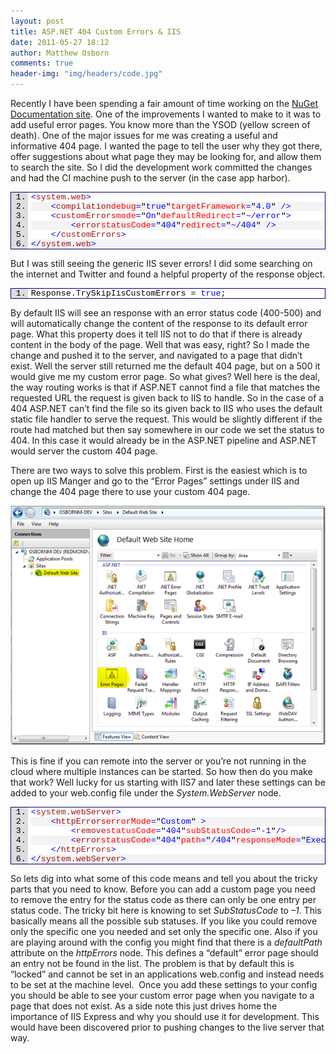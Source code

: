 ```yaml
---
layout: post
title: ASP.NET 404 Custom Errors & IIS
date: 2011-05-27 18:12
author: Matthew Osborn
comments: true
header-img: "img/headers/code.jpg"
---
```


Recently I have been spending a fair amount of time working on the <a href="http://docs.nuget.org/">NuGet Documentation site</a>. One of the improvements I wanted to make to it was to add useful error pages. You know more than the YSOD (yellow screen of death). One of the major issues for me was creating a useful and informative 404 page. I wanted the page to tell the user why they got there, offer suggestions about what page they may be looking for, and allow them to search the site. So I did the development work committed the changes and had the CI machine push to the server (in the case app harbor).

<div class="wlWriterEditableSmartContent" id="scid:9ce6104f-a9aa-4a17-a79f-3a39532ebf7c:fe25d6ec-ceef-4967-9092-df597ae1e310" style="margin: 0px; display: inline; float: none; padding: 0px;">
<div style="border: #000080 1px solid; color: #000; font-family: 'Courier New', Courier, Monospace; font-size: 10pt;">
<div style="background: #ddd; max-height: 300px; overflow: auto;">
<ol style="background: #ffffff; margin: 0 0 0 2em; padding: 0 0 0 5px; white-space: nowrap;">
    <li><span style="color: #0000ff;">&lt;</span><span style="color: #a31515;">system.web</span><span style="color: #0000ff;">&gt;</span></li>
    <li style="background: #f3f3f3;">    <span style="color: #0000ff;">&lt;</span><span style="color: #a31515;">compilation</span><span style="color: #ff0000;">debug</span><span style="color: #0000ff;">=</span>"<span style="color: #0000ff;">true</span>"<span style="color: #ff0000;">targetFramework</span><span style="color: #0000ff;">=</span>"<span style="color: #0000ff;">4.0</span>"<span style="color: #0000ff;"> /&gt;</span></li>
    <li>    <span style="color: #0000ff;">&lt;</span><span style="color: #a31515;">customErrors</span><span style="color: #ff0000;">mode</span><span style="color: #0000ff;">=</span>"<span style="color: #0000ff;">On</span>"<span style="color: #ff0000;">defaultRedirect</span><span style="color: #0000ff;">=</span>"<span style="color: #0000ff;">~/error</span>"<span style="color: #0000ff;">&gt;</span></li>
    <li style="background: #f3f3f3;">        <span style="color: #0000ff;">&lt;</span><span style="color: #a31515;">error</span><span style="color: #ff0000;">statusCode</span><span style="color: #0000ff;">=</span>"<span style="color: #0000ff;">404</span>"<span style="color: #ff0000;">redirect</span><span style="color: #0000ff;">=</span>"<span style="color: #0000ff;">~/404</span>"<span style="color: #0000ff;"> /&gt;</span></li>
    <li>    <span style="color: #0000ff;">&lt;/</span><span style="color: #a31515;">customErrors</span><span style="color: #0000ff;">&gt;</span></li>
    <li style="background: #f3f3f3;"><span style="color: #0000ff;">&lt;/</span><span style="color: #a31515;">system.web</span><span style="color: #0000ff;">&gt;</span></li>
</ol>
</div>
</div>
</div>

But I was still seeing the generic IIS sever errors! I did some searching on the internet and Twitter and found a helpful property of the response object.

<div class="wlWriterEditableSmartContent" id="scid:9ce6104f-a9aa-4a17-a79f-3a39532ebf7c:5750d989-a9b5-4806-956e-d202058a42eb" style="margin: 0px; display: inline; float: none; padding: 0px;">
<div style="border: #000080 1px solid; color: #000; font-family: 'Courier New', Courier, Monospace; font-size: 10pt;">
<div style="background: #ddd; max-height: 300px; overflow: auto;">
<ol style="background: #ffffff; margin: 0 0 0 2em; padding: 0 0 0 5px; white-space: nowrap;">
    <li>Response.TrySkipIisCustomErrors = <span style="color: #0000ff;">true</span>;</li>
</ol>
</div>
</div>
</div>

By default IIS will see an response with an error status code (400-500) and will automatically change the content of the response to its default error page. What this property does it tell IIS not to do that if there is already content in the body of the page. Well that was easy, right? So I made the change and pushed it to the server, and navigated to a page that didn’t exist. Well the server still returned me the default 404 page, but on a 500 it would give me my custom error page. So what gives? Well here is the deal, the way routing works is that if ASP.NET cannot find a file that matches the requested URL the request is given back to IIS to handle. So in the case of a 404 ASP.NET can’t find the file so its given back to IIS who uses the default static file handler to serve the request. This would be slightly different if the route had matched but then say somewhere in our code we set the status to 404. In this case it would already be in the ASP.NET pipeline and ASP.NET would server the custom 404 page.

There are two ways to solve this problem. First is the easiest which is to open up IIS Manger and go to the “Error Pages” settings under IIS and change the 404 page there to use your custom 404 page.

![IIS](/img/posts/IIS_thumb.png)

This is fine if you can remote into the server or you’re not running in the cloud where multiple instances can be started. So how then do you make that work? Well lucky for us starting with IIS7 and later these settings can be added to your web.config file under the <em>System.WebServer</em> node.

<div class="wlWriterEditableSmartContent" id="scid:9ce6104f-a9aa-4a17-a79f-3a39532ebf7c:931bb6ce-8973-4f42-ad01-3e7baba5c17f" style="margin: 0px; display: inline; float: none; padding: 0px;">
<div style="border: #000080 1px solid; color: #000; font-family: 'Courier New', Courier, Monospace; font-size: 10pt;">
<div style="background: #ddd; max-height: 300px; overflow: auto;">
<ol style="background: #ffffff; margin: 0 0 0 2em; padding: 0 0 0 5px; white-space: nowrap;">
    <li><span style="color: #0000ff;">&lt;</span><span style="color: #a31515;">system.webServer</span><span style="color: #0000ff;">&gt;</span></li>
    <li style="background: #f3f3f3;">    <span style="color: #0000ff;">&lt;</span><span style="color: #a31515;">httpErrors</span><span style="color: #ff0000;">errorMode</span><span style="color: #0000ff;">=</span>"<span style="color: #0000ff;">Custom</span>"<span style="color: #0000ff;"> &gt;</span></li>
    <li>        <span style="color: #0000ff;">&lt;</span><span style="color: #a31515;">remove</span><span style="color: #ff0000;">statusCode</span><span style="color: #0000ff;">=</span>"<span style="color: #0000ff;">404</span>"<span style="color: #ff0000;">subStatusCode</span><span style="color: #0000ff;">=</span>"<span style="color: #0000ff;">-1</span>"<span style="color: #0000ff;">/&gt;</span></li>
    <li style="background: #f3f3f3;">        <span style="color: #0000ff;">&lt;</span><span style="color: #a31515;">error</span><span style="color: #ff0000;">statusCode</span><span style="color: #0000ff;">=</span>"<span style="color: #0000ff;">404</span>"<span style="color: #ff0000;">path</span><span style="color: #0000ff;">=</span>"<span style="color: #0000ff;">/404</span>"<span style="color: #ff0000;">responseMode</span><span style="color: #0000ff;">=</span>"<span style="color: #0000ff;">ExecuteURL</span>"<span style="color: #0000ff;"> /&gt;</span></li>
    <li>    <span style="color: #0000ff;">&lt;/</span><span style="color: #a31515;">httpErrors</span><span style="color: #0000ff;">&gt;</span></li>
    <li style="background: #f3f3f3;"><span style="color: #0000ff;">&lt;/</span><span style="color: #a31515;">system.webServer</span><span style="color: #0000ff;">&gt;</span></li>
</ol>
</div>
</div>
</div>

So lets dig into what some of this code means and tell you about the tricky parts that you need to know. Before you can add a custom page you need to remove the entry for the status code as there can only be one entry per status code. The tricky bit here is knowing to set <em>SubStatusCode</em> to <em>–1</em>. This basically means all the possible sub statuses. If you like you could remove only the specific one you needed and set only the specific one. Also if you are playing around with the config you might find that there is a <em>defaultPath</em> attribute on the <em>httpErrors </em>node. This defines a “default” error page should an entry not be found in the list. The problem is that by default this is “locked” and cannot be set in an applications web.config and instead needs to be set at the machine level.  Once you add these settings to your config you should be able to see your custom error page when you navigate to a page that does not exist. As a side note this just drives home the importance of IIS Express and why you should use it for development. This would have been discovered prior to pushing changes to the live server that way.
